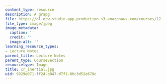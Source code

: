 ```yaml
---
content_type: resource
description: A grapg
file: https://ol-ocw-studio-app-production.s3.amazonaws.com/courses/12-800-fluid-dynamics-of-the-atmosphere-and-ocean-fall-2004/9029e071ff24b047d7f180c3d52e678c_cr_inertial.jpg
file_type: image/jpeg
image_metadata:
  caption: ''
  credit: ''
  image-alt: ''
learning_resource_types:
- Lecture Notes
parent_title: Lecture Notes
parent_type: CourseSection
resourcetype: Image
title: cr_inertial.jpg
uid: 9029e071-ff24-b047-d7f1-80c3d52e678c
---
```

